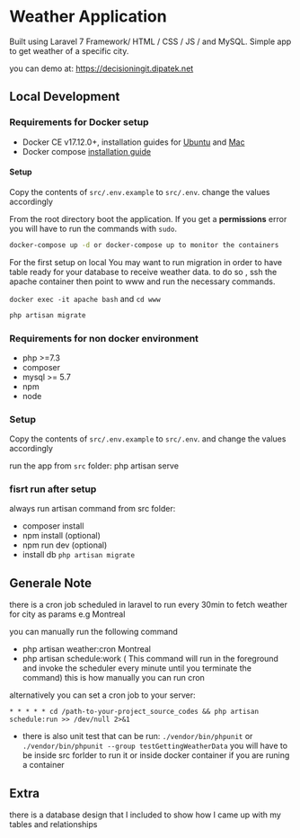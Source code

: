 # Weather Application

Built using Laravel 7 Framework/ HTML / CSS / JS / and MySQL. Simple app to get weather of a specific city.

you can demo at: https://decisioningit.dipatek.net

## Local Development

### Requirements for Docker setup

- Docker CE v17.12.0+, installation guides for [Ubuntu](https://docs.docker.com/engine/installation/linux/docker-ce/ubuntu/) and [Mac](https://docs.docker.com/docker-for-mac/install/)
- Docker compose [installation guide](https://docs.docker.com/compose/install/)

#### Setup

Copy the contents of `src/.env.example` to `src/.env`. change the values accordingly

From the root directory boot the application. If you get a **permissions** error you will have to run the commands with `sudo`.

```sh
docker-compose up -d or docker-compose up to monitor the containers
```
For the first setup on local You may want to run migration in order to have table ready for your database to receive weather data. to do so , ssh the apache container then point to www and run the necessary commands.

`docker exec -it apache bash` and `cd www`

```sh
php artisan migrate
```

### Requirements for non docker environment

- php >=7.3
- composer
- mysql >= 5.7
- npm
- node

### Setup 

Copy the contents of `src/.env.example` to `src/.env`. and change the values accordingly

run the app from `src` folder: php artisan serve 

### fisrt run after setup

always run artisan command from src folder:

- composer install
- npm install (optional)
- npm run dev (optional)
- install db `php artisan migrate`

## Generale Note

there is a cron job scheduled in laravel to run every 30min to fetch weather for city as params e.g Montreal

you can manually run the following command

- php artisan weather:cron Montreal
- php artisan schedule:work ( This command will run in the foreground and invoke the scheduler every minute until you terminate the command) this is how manually you can run cron

alternatively you can set a cron job to your server: 

```
* * * * * cd /path-to-your-project_source_codes && php artisan schedule:run >> /dev/null 2>&1
```

- there is also unit test that can be run: `./vendor/bin/phpunit` or `./vendor/bin/phpunit --group testGettingWeatherData` you will have to be inside src forlder to run it or inside docker container if you are runing a container

## Extra

there is a database design that I included to show how I came up with my tables and relationships 
